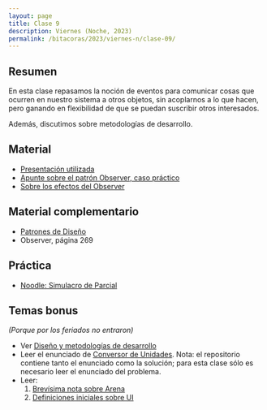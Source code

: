 ```yaml
---
layout: page
title: Clase 9
description: Viernes (Noche, 2023)
permalink: /bitacoras/2023/viernes-n/clase-09/
---
```



## Resumen

En esta clase repasamos la noción de eventos para comunicar cosas que ocurren en nuestro sistema a otros objetos, sin acoplarnos a lo que hacen, pero ganando en flexibilidad de que se puedan suscribir otros interesados.

Además, discutimos sobre metodologías de desarrollo.


## Material

- [Presentación utilizada](https://docs.google.com/presentation/d/1ZSxNDDsTcsi26ZvX69ysqdwmZ_NH_OW3EC7loYpZGSc/edit)
- [Apunte sobre el patrón Observer, caso práctico](https://docs.google.com/document/d/1h8Cce8faTG65RXoElPvAsPS-I8H2MxMbemzMcYCL56I/edit)
- [Sobre los efectos del Observer](https://docs.google.com/document/d/1UwTcRLugqDgZuqfWvOxckwk27UBjDo70AF1znzX24QM/edit#heading=h.y04j3mise0wn)

## Material complementario

- [Patrones de Diseño](https://www.utnianos.com.ar/foro/attachment.php?aid=3577)
- Observer, página 269

## Práctica

- [Noodle: Simulacro de Parcial](https://docs.google.com/document/d/1-Qpv38kB29lNuzIi88TkTg4LGbO_iNijoVesZyvG5wM/edit#heading=h.3sssitpwxf4t)

## Temas bonus

_(Porque por los feriados no entraron)_

- Ver [Diseño y metodologías de desarrollo](https://docs.google.com/document/d/11PQO8NPSOV4SW0ZwtFsh4RCtWubuEBV6E5qPicqJNKs/edit)
- Leer el enunciado de [Conversor de Unidades](https://github.com/dds-utn/dds-conversor-ui#readme). Nota: el repositorio contiene tanto el enunciado como la solución; para esta clase sólo es necesario leer el enunciado del problema.
- Leer:
   1. [Brevísima nota sobre Arena](https://sites.google.com/site/programacionui/temario/02-disenio-UI/arena-disclaimer)
   2. [Definiciones iniciales sobre UI](http://wiki.uqbar.org/wiki/articles/ui-definiciones-iniciales.html)

